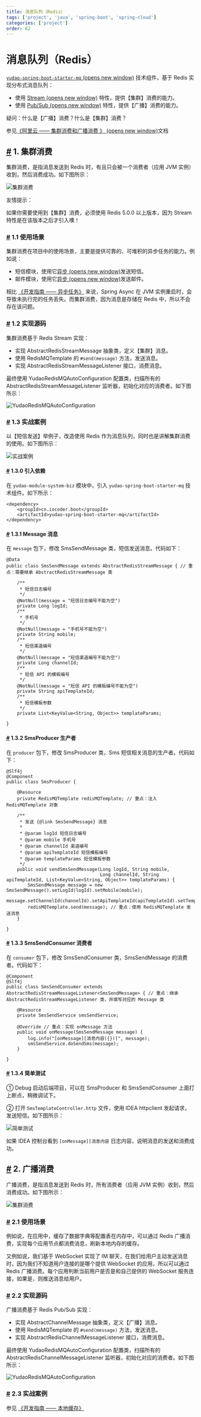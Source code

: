 ```yaml
---
title: 消息队列（Redis）
tags: ['project', 'java', 'spring-boot', 'spring-cloud']
categories: ['project']
order: 62
---
```

# 消息队列（Redis）

[`yudao-spring-boot-starter-mq`  (opens new window)](https://github.com/YunaiV/ruoyi-vue-pro/blob/master/yudao-framework/yudao-spring-boot-starter-mq/) 技术组件，基于 Redis 实现分布式消息队列：

 * 使用 [Stream  (opens new window)](http://www.redis.cn/topics/streams-intro.html) 特性，提供【集群】消费的能力。
* 使用 [Pub/Sub  (opens new window)](http://www.redis.cn/topics/pubsub.html) 特性，提供【广播】消费的能力。

 疑问：什么是【广播】消费？什么是【集群】消费？

 参见[《阿里云 —— 集群消费和广播消费 》  (opens new window)](https://help.aliyun.com/zh/apsaramq-for-rocketmq/cloud-message-queue-rocketmq-4-x-series/developer-reference/clustering-consumption-and-broadcasting-consumption)文档

 ## [#](#_1-集群消费) 1. 集群消费

 集群消费，是指消息发送到 Redis 时，有且只会被一个消费者（应用 JVM 实例）收到，然后消费成功。如下图所示：

 ![集群消费](https://doc.iocoder.cn/img/%E6%B6%88%E6%81%AF%E9%98%9F%E5%88%97/Redis/%E9%9B%86%E7%BE%A4%E6%B6%88%E8%B4%B9.png)

 友情提示：

 如果你需要使用到【集群】消费，必须使用 Redis 5.0.0 以上版本，因为 Stream 特性是在该版本之后才引入噢！

 ### [#](#_1-1-使用场景) 1.1 使用场景

 集群消费在项目中的使用场景，主要是提供可靠的、可堆积的异步任务的能力。例如说：

 * 短信模块，使用它[异步  (opens new window)](https://github.com/YunaiV/ruoyi-vue-pro/blob/master/yudao-module-system/yudao-module-system-biz/src/main/java/cn/iocoder/yudao/module/system/mq/consumer/sms/SmsSendConsumer.java)发送短信。
* 邮件模块，使用它[异步  (opens new window)](https://github.com/YunaiV/ruoyi-vue-pro/blob/master/yudao-module-system/yudao-module-system-biz/src/main/java/cn/iocoder/yudao/module/system/mq/consumer/mail/MailSendConsumer.java)发送邮件。

 相比 [《开发指南 —— 异步任务》](/async-task) 来说，Spring Async 在 JVM 实例重启时，会导致未执行完的任务丢失。而集群消费，因为消息是存储在 Redis 中，所以不会存在该问题。

 ### [#](#_1-2-实现源码) 1.2 实现源码

 集群消费基于 Redis Stream 实现：

 * 实现 AbstractRedisStreamMessage 抽象类，定义【集群】消息。
* 使用 RedisMQTemplate 的 `#send(message)` 方法，发送消息。
* 实现 AbstractRedisStreamMessageListener 接口，消费消息。

 最终使用 YudaoRedisMQAutoConfiguration 配置类，扫描所有的 AbstractRedisStreamMessageListener 监听器，初始化对应的消费者。如下图所示：

 ![YudaoRedisMQAutoConfiguration](https://doc.iocoder.cn/img/%E6%B6%88%E6%81%AF%E9%98%9F%E5%88%97/Redis/YudaoRedisMQAutoConfiguration.png)

 ### [#](#_1-3-实战案例) 1.3 实战案例

 以【短信发送】举例子，改造使用 Redis 作为消息队列，同时也是讲解集群消费的使用。如下图所示：

 ![实战案例](https://doc.iocoder.cn/img/%E6%B6%88%E6%81%AF%E9%98%9F%E5%88%97/Redis/%E9%9B%86%E7%BE%A4%E6%B6%88%E8%B4%B9-%E6%A1%88%E4%BE%8B.png)

 #### [#](#_1-3-0-引入依赖) 1.3.0 引入依赖

 在 `yudao-module-system-biz` 模块中，引入 `yudao-spring-boot-starter-mq` 技术组件。如下所示：

 
```
<dependency>
    <groupId>cn.iocoder.boot</groupId>
    <artifactId>yudao-spring-boot-starter-mq</artifactId>
</dependency>

```
#### [#](#_1-3-1-message-消息) 1.3.1 Message 消息

 在 `message` 包下，修改 SmsSendMessage 类，短信发送消息。代码如下：

 
```
@Data
public class SmsSendMessage extends AbstractRedisStreamMessage { // 重点：需要继承 AbstractRedisStreamMessage 类

    /**
     * 短信日志编号
     */
    @NotNull(message = "短信日志编号不能为空")
    private Long logId;
    /**
     * 手机号
     */
    @NotNull(message = "手机号不能为空")
    private String mobile;
    /**
     * 短信渠道编号
     */
    @NotNull(message = "短信渠道编号不能为空")
    private Long channelId;
    /**
     * 短信 API 的模板编号
     */
    @NotNull(message = "短信 API 的模板编号不能为空")
    private String apiTemplateId;
    /**
     * 短信模板参数
     */
    private List<KeyValue<String, Object>> templateParams;

}

```
#### [#](#_1-3-2-smsproducer-生产者) 1.3.2 SmsProducer 生产者

 在 `producer` 包下，修改 SmsProducer 类，Sms 短信相关消息的生产者。代码如下：

 
```
@Slf4j
@Component
public class SmsProducer {

    @Resource
    private RedisMQTemplate redisMQTemplate; // 重点：注入 RedisMQTemplate 对象

    /**
     * 发送 {@link SmsSendMessage} 消息
     *
     * @param logId 短信日志编号
     * @param mobile 手机号
     * @param channelId 渠道编号
     * @param apiTemplateId 短信模板编号
     * @param templateParams 短信模板参数
     */
    public void sendSmsSendMessage(Long logId, String mobile,
                                   Long channelId, String apiTemplateId, List<KeyValue<String, Object>> templateParams) {
        SmsSendMessage message = new SmsSendMessage().setLogId(logId).setMobile(mobile);
        message.setChannelId(channelId).setApiTemplateId(apiTemplateId).setTemplateParams(templateParams);
        redisMQTemplate.send(message); // 重点：使用 RedisMQTemplate 发送消息
    }

}

```
#### [#](#_1-3-3-smssendconsumer-消费者) 1.3.3 SmsSendConsumer 消费者

 在 `consumer` 包下，修改 SmsSendConsumer 类，SmsSendMessage 的消费者。代码如下：

 
```
@Component
@Slf4j
public class SmsSendConsumer extends AbstractRedisStreamMessageListener<SmsSendMessage> { // 重点：继承 AbstractRedisStreamMessageListener 类，并填写对应的 Message 类

    @Resource
    private SmsSendService smsSendService;

    @Override // 重点：实现 onMessage 方法
    public void onMessage(SmsSendMessage message) {
        log.info("[onMessage][消息内容({})]", message);
        smsSendService.doSendSms(message);
    }

}

```
#### [#](#_1-3-4-简单测试) 1.3.4 简单测试

 ① Debug 启动后端项目，可以在 SmsProducer 和 SmsSendConsumer 上面打上断点，稍微调试下。

 ② 打开 `SmsTemplateController.http` 文件，使用 IDEA httpclient 发起请求，发送短信。如下图所示：

 ![简单测试](https://doc.iocoder.cn/img/%E6%B6%88%E6%81%AF%E9%98%9F%E5%88%97/%E5%86%85%E5%AD%98/%E7%AE%80%E5%8D%95%E6%B5%8B%E8%AF%95.png)

 如果 IDEA 控制台看到 `[onMessage][消息内容` 日志内容，说明消息的发送和消费成功。

 ## [#](#_2-广播消费) 2. 广播消费

 广播消费，是指消息发送到 Redis 时，所有消费者（应用 JVM 实例）收到，然后消费成功。如下图所示：

 ![集群消费](https://doc.iocoder.cn/img/%E6%B6%88%E6%81%AF%E9%98%9F%E5%88%97/Redis/%E5%B9%BF%E6%92%AD%E6%B6%88%E8%B4%B9.png)

 ### [#](#_2-1-使用场景) 2.1 使用场景

 例如说，在应用中，缓存了数据字典等配置表在内存中，可以通过 Redis 广播消费，实现每个应用节点都消费消息，刷新本地内存的缓存。

 又例如说，我们基于 WebSocket 实现了 IM 聊天，在我们给用户主动发送消息时，因为我们不知道用户连接的是哪个提供 WebSocket 的应用，所以可以通过 Redis 广播消费。每个应用判断当前用户是否是和自己提供的 WebSocket 服务连接，如果是，则推送消息给用户。

 ### [#](#_2-2-实现源码) 2.2 实现源码

 广播消费基于 Redis Pub/Sub 实现：

 * 实现 AbstractChannelMessage 抽象类，定义【广播】消息。
* 使用 RedisMQTemplate 的 `#send(message)` 方法，发送消息。
* 实现 AbstractRedisChannelMessageListener 接口，消费消息。

 最终使用 YudaoRedisMQAutoConfiguration 配置类，扫描所有的 AbstractRedisChannelMessageListener 监听器，初始化对应的消费者。如下图所示：

 ![YudaoRedisMQAutoConfiguration](https://doc.iocoder.cn/img/%E6%B6%88%E6%81%AF%E9%98%9F%E5%88%97/Redis/YudaoRedisMQAutoConfiguration-02.png)

 ### [#](#_2-3-实战案例) 2.3 实战案例

 参见 [《开发指南 —— 本地缓存》](/local-cache)


